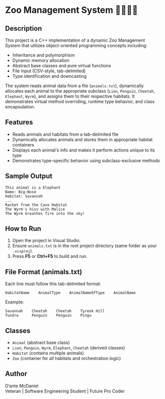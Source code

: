 # Zoo Management System 🦁🐧🐘🐉

## Description
This project is a C++ implementation of a dynamic Zoo Management System that utilizes object-oriented programming concepts including:

- Inheritance and polymorphism
- Dynamic memory allocation
- Abstract base classes and pure virtual functions
- File input (CSV-style, tab-delimited)
- Type identification and downcasting

The system reads animal data from a file (`animals.txt`), dynamically allocates each animal to the appropriate subclass (`Lion`, `Penguin`, `Cheetah`, `Elephant`, `Wyrm`), and assigns them to their respective habitats. It demonstrates virtual method overriding, runtime type behavior, and class encapsulation.

## Features
- Reads animals and habitats from a tab-delimited file
- Dynamically allocates animals and stores them in appropriate habitat containers
- Displays each animal's info and makes it perform actions unique to its type
- Demonstrates type-specific behavior using subclass-exclusive methods

## Sample Output
```
This animal is a Elephant
Name: Big-Nose
Habitat: Savannah
...
Racket from the Cave Habitat
The Wyrm's hiss with Malice
The Wyrm breathes fire into the sky!
```

## How to Run
1. Open the project in Visual Studio.
2. Ensure `animals.txt` is in the root project directory (same folder as your `.vcxproj`).
3. Press **F5** or **Ctrl+F5** to build and run.

## File Format (animals.txt)
Each line must follow this tab-delimited format:

```
HabitatName    AnimalType    AnimalNameOfType    AnimalName
```

Example:
```
Savannah    Cheetah    Cheetah    Tyreek Hill
Tundra      Penguin    Penguin    Pingu
```

## Classes
- `Animal` (abstract base class)
- `Lion`, `Penguin`, `Wyrm`, `Elephant`, `Cheetah` (derived classes)
- `Habitat` (contains multiple animals)
- `Zoo` (container for all habitats and orchestration logic)

## Author
D’ante McDaniel  
Veteran | Software Engineering Student | Future Pro Coder
